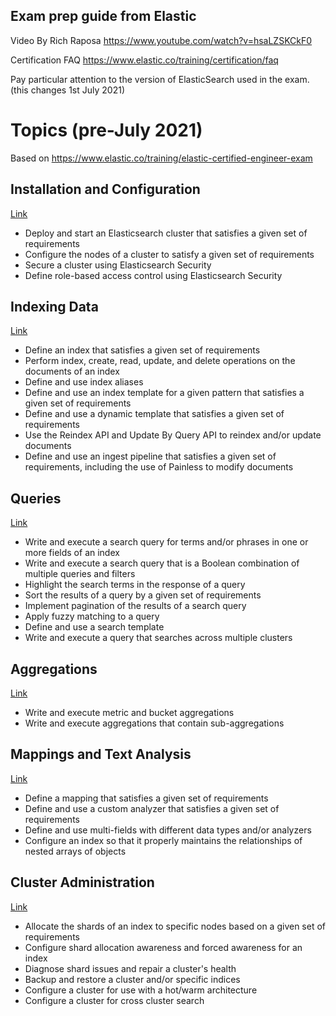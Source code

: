 

## Exam prep guide from Elastic

Video By Rich Raposa https://www.youtube.com/watch?v=hsaLZSKCkF0

Certification FAQ
https://www.elastic.co/training/certification/faq

Pay particular attention to the version of ElasticSearch used in the exam.
(this changes 1st July 2021)



# Topics (pre-July 2021)
Based on https://www.elastic.co/training/elastic-certified-engineer-exam

## Installation and Configuration
[Link](Installation_and_Configuration.md)

- Deploy and start an Elasticsearch cluster that satisfies a given set of requirements
- Configure the nodes of a cluster to satisfy a given set of requirements
- Secure a cluster using Elasticsearch Security
- Define role-based access control using Elasticsearch Security

## Indexing Data
[Link](Indexing_Data.md)

- Define an index that satisfies a given set of requirements
- Perform index, create, read, update, and delete operations on the documents of an index
- Define and use index aliases
- Define and use an index template for a given pattern that satisfies a given set of requirements
- Define and use a dynamic template that satisfies a given set of requirements
- Use the Reindex API and Update By Query API to reindex and/or update documents
- Define and use an ingest pipeline that satisfies a given set of requirements, including the use of Painless to modify documents

## Queries
[Link](Queries.md)

- Write and execute a search query for terms and/or phrases in one or more fields of an index
- Write and execute a search query that is a Boolean combination of multiple queries and filters
- Highlight the search terms in the response of a query
- Sort the results of a query by a given set of requirements
- Implement pagination of the results of a search query
- Apply fuzzy matching to a query
- Define and use a search template
- Write and execute a query that searches across multiple clusters

## Aggregations
[Link](Aggregations.md)

- Write and execute metric and bucket aggregations
- Write and execute aggregations that contain sub-aggregations

## Mappings and Text Analysis
[Link](Mappings_and_Text_Analysis.md)

- Define a mapping that satisfies a given set of requirements
- Define and use a custom analyzer that satisfies a given set of requirements
- Define and use multi-fields with different data types and/or analyzers
- Configure an index so that it properly maintains the relationships of nested arrays of objects

## Cluster Administration
[Link](Cluster_Administration.md)

- Allocate the shards of an index to specific nodes based on a given set of requirements
- Configure shard allocation awareness and forced awareness for an index
- Diagnose shard issues and repair a cluster's health
- Backup and restore a cluster and/or specific indices
- Configure a cluster for use with a hot/warm architecture
- Configure a cluster for cross cluster search
